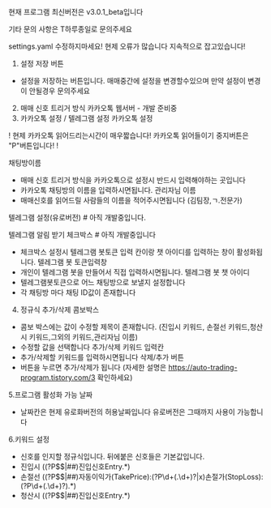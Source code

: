 현재 프로그램 최신버전은 v3.0.1_beta입니다

기타 문의 사항은 T하루종일로 문의주세요

settings.yaml 수정하지마세요!
현제 오류가 많습니다 지속적으로 잡고있습니다!


1. 설정 저장 버튼
- 설정을 저장하는 버튼입니다. 매매중간에 설정을 변경할수있으며 만약 설정이 변경이 안될경우 문의주세요

2. 매매 신호 트리거 방식
카카오톡
웹서버 - 개발 준비중
3. 카카오톡 설정 / 텔레그램 설정
카카오톡 설정

!
현제 카카오톡 읽어드리는시간이 매우짧습니다! 카카오톡 읽어들이기 중지버튼은 "P"버튼입니다!
!

채팅방이름
- 매매 신호 트리거 방식을 카카오톡으로 설정시 반드시 입력해야하는 곳입니다
- 카카오톡 채팅방의 이름을 입력하시면됩니다.
관리자님 이름
- 매매신호를 읽어드릴 사람들의 이름을 적어주시면됩니다 (김팀장,ㄱ.전문가)

텔레그램 설정(유로버전) # 아직 개발중입니다.

텔레그램 알림 받기 체크박스 # 아직 개발중입니다
- 체크박스 설정시 텔레그램 봇토큰 입력 칸이랑 챗 아이디를 입력하는 창이 활성화됩니다.
텔레그램 봇 토큰입력창
- 개인이 텔레그램 봇을 만들어서 직접 입력하시면됩니다.
텔레그램 봇 챗 아이디
- 텔레그램봇토큰으로 어느 채팅방으로 보낼지 설정합니다
- 각 채팅방 마다 채팅 ID값이 존재합니다

4. 정규식 추가/삭제
콤보박스
- 콤보 박스에는 값이 수정할 제목이 존재합니다. (진입시 키워드, 손절선 키워드,청산시 키워드,그외의 키워드,관리자님 이름)
- 수정할 값을 선택합니다
추가/삭제 키워드 입력칸
- 추가/삭제할 키워드를 입력하시면됩니다
삭제/추가 버튼
- 버튼을 누르면 추가/삭제가 됩니다
(자세한 설명은 https://auto-trading-program.tistory.com/3 확인하세요)

5.프로그램 활성화 가능 날짜 
- 날짜칸은 현제 유로화버전의 허용날짜입니다 유로버전은 그때까지 사용이 가능합니다

6.키워드 설정
- 신호를 인지할 정규식입니다. 뒤에붙은 신호들은 기본값입니다. 
- 진입시  ((?P<signal2>\$\$|##)진입신호Entry.*)
- 손절선  ((?P<signal>\$\$|##)자동이익가(TakePrice):(?P<TP>\d+(\.\d+)?|x)손절가(StopLoss):(?P<SL>\d+(\.\d+)?).*)
- 청산시  ((?P<signal2>\$\$|##)진입신호Entry.*)

